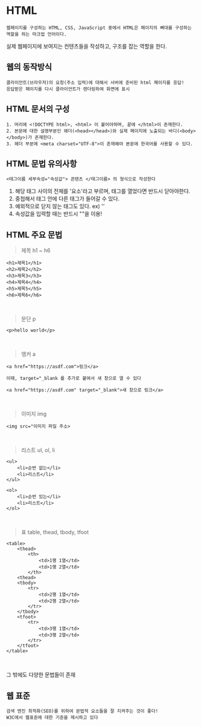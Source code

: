 # HTML

    웹페이지를 구성하는 HTML, CSS, JavaScript 중에서 HTML은 페이지의 뼈대를 구성하는 역할을 하는 마크업 언어이다. 

실제 웹페이지에 보여지는 컨텐츠들을 작성하고, 구조를 잡는 역할을 한다.

## 웹의 동작방식

    클라이언트(브라우저)의 요청(주소 입력)에 대해서 서버에 준비된 html 페이지를 응답!
    응답받은 페이지를 다시 클라이언트가 렌더링하여 화면에 표시

## HTML 문서의 구성

    1. 머리에 <!DOCTYPE html>, <html> 이 붙어야하며, 끝에 </html>이 존재한다.
    2. 본문에 대한 설명부분인 헤더(<head></head>)와 실제 페이지에 노출되는 바디(<body></body>)가 존재한다.
    3. 헤더 부분에 <meta charset="UTF-8">이 존재해야 본문에 한국어를 사용할 수 있다.

## HTML 문법 유의사항

    <태그이름 세부속성="속성값"> 콘텐츠 </태그이름> 의 형식으로 작성한다

1. 해당 태그 사이의 전체를 '요소'라고 부르며, 태그를 열었다면 반드시 닫아야한다.
2. 중첩해서 태그 안에 다른 태그가 들어갈 수 있다.
3. 예외적으로 닫지 않는 태그도 있다. ex) '<img src="">'
4. 속성값을 입력할 때는 반드시 ""을 이용!

## HTML 주요 문법

> 제목 h1 ~ h6

    <h1>제목1</h1>
    <h2>제목2</h2>
    <h3>제목3</h3>
    <h4>제목4</h4>
    <h5>제목5</h5>
    <h6>제목6</h6>
<br>

> 문단 p

    <p>hello world</p>
<br>

> 앵커 a

    <a href="https://asdf.com">링크</a>

    이때, target="_blank 를 추가로 붙여서 새 창으로 열 수 있다

    <a href="https://asdf.com" target="_blank">새 창으로 링크</a>
<br>

> 이미지 img

    <img src="이미지 파일 주소>
<br>

> 리스트 ul, ol, li

    <ul>
        <li>순번 없는</li>
        <li>리스트</li>
    </ul>

    <ol>
        <li>순번 있는</li>
        <li>리스트</li>
    </ol>
<br>

> 표 table, thead, tbody, tfoot

    <table>
        <thead>
            <th>
                <td>1행 1열</td>
                <td>1행 2열</td>
            </th>
        <thead>
        <tbody>
            <tr>
                <td>2행 1열</td>
                <td>2행 2열</td>
            </tr>
        </tbody>
        <tfoot>
            <tr>
                <td>3행 1열</td>
                <td>3행 2열</td>
            </tr>
        </tfoot>
    </table>
<br>

그 밖에도 다양한 문법들이 존재

## 웹 표준

    검색 엔진 최적화(SEO)를 위하여 문법적 요소들을 잘 지켜주는 것이 좋다!
    W3C에서 웹표준에 대한 기준을 제시하고 있다